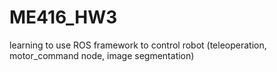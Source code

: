 # ME416_HW3
learning to use ROS framework to control robot (teleoperation, motor_command node, image segmentation)
